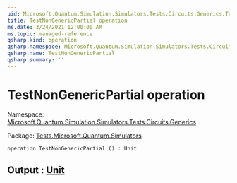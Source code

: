 ```yaml
---
uid: Microsoft.Quantum.Simulation.Simulators.Tests.Circuits.Generics.TestNonGenericPartial
title: TestNonGenericPartial operation
ms.date: 3/24/2021 12:00:00 AM
ms.topic: managed-reference
qsharp.kind: operation
qsharp.namespace: Microsoft.Quantum.Simulation.Simulators.Tests.Circuits.Generics
qsharp.name: TestNonGenericPartial
qsharp.summary: ''
---
```


# TestNonGenericPartial operation

Namespace: [Microsoft.Quantum.Simulation.Simulators.Tests.Circuits.Generics](xref:Microsoft.Quantum.Simulation.Simulators.Tests.Circuits.Generics)

Package: [Tests.Microsoft.Quantum.Simulators](https://nuget.org/packages/Tests.Microsoft.Quantum.Simulators)




```qsharp
operation TestNonGenericPartial () : Unit
```


## Output : [Unit](xref:microsoft.quantum.lang-ref.unit)

